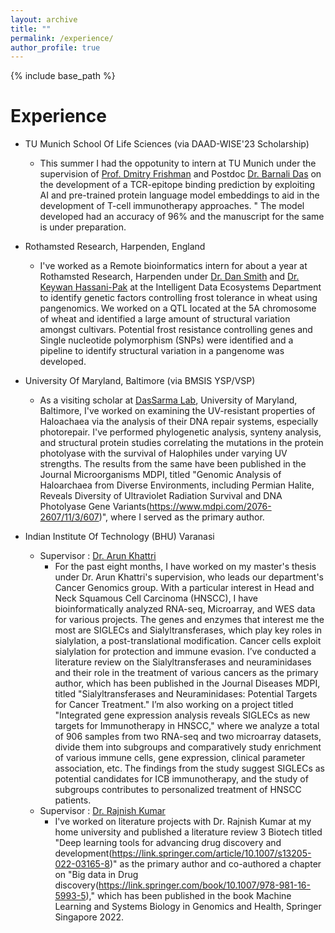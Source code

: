 ```yaml
---
layout: archive
title: ""
permalink: /experience/
author_profile: true
---
```


{% include base_path %}

Experience
======
* TU Munich School Of Life Sciences (via DAAD-WISE'23 Scholarship)
  * This summer I had the oppotunity to intern at TU Munich under the supervision of [Prof. Dmitry Frishman](https://www.mls.ls.tum.de/bioinf/startseite/) and Postdoc [Dr. Barnali Das](https://www.mls.ls.tum.de/bioinf/mitarbeiter/barnali-das/) on the development of a TCR-epitope binding prediction by exploiting AI and pre-trained protein language model embeddings to aid in the development of T-cell immunotherapy approaches. " The model developed had an accuracy of 96% and the manuscript for the same is under preparation. 
    
* Rothamsted Research, Harpenden, England
  * I've worked as a Remote bioinformatics intern for about a year at Rothamsted Research, Harpenden under [Dr. Dan Smith](https://repository.rothamsted.ac.uk/staff/84v23/dan-smith) and [Dr. Keywan Hassani-Pak](https://www.rothamsted.ac.uk/our-people/keywan-hassani-pak) at the Intelligent Data Ecosystems Department to identify genetic factors controlling frost tolerance in wheat using pangenomics. We worked on a QTL located at the 5A chromosome of wheat and identified a large amount of structural variation amongst cultivars. Potential frost resistance controlling genes and Single nucleotide polymorphism (SNPs) were identified and a pipeline to identify structural variation in a pangenome was developed.
    
* University Of Maryland, Baltimore (via BMSIS YSP/VSP)
  * As a visiting scholar at [DasSarma Lab](https://www.medschool.umaryland.edu/dassarma_lab/), University of Maryland, Baltimore, I've worked on examining the UV-resistant properties of Haloachaea via the analysis of their DNA repair systems, especially photorepair. I've performed phylogenetic analysis, synteny analysis, and structural protein studies correlating the mutations in the protein photolyase with the survival of Halophiles under varying UV strengths. The results from the same have been published in the Journal Microorganisms MDPI, titled "Genomic Analysis of Haloarchaea from Diverse Environments, including Permian Halite, Reveals Diversity of Ultraviolet Radiation Survival and DNA Photolyase Gene Variants(https://www.mdpi.com/2076-2607/11/3/607)", where I served as the primary author. 
 
* Indian Institute Of Technology (BHU) Varanasi
  * Supervisor : [Dr. Arun Khattri](https://khattri-lab.github.io/)
      * For the past eight months, I have worked on my master's thesis under Dr. Arun Khattri's supervision, who leads our department's Cancer Genomics group. With a particular interest in Head and Neck Squamous Cell Carcinoma (HNSCC), I have bioinformatically analyzed RNA-seq, Microarray, and WES data for various projects.  The genes and enzymes that interest me the most are SIGLECs and Sialyltransferases, which play key roles in sialylation, a post-translational modification. Cancer cells exploit sialylation for protection and immune evasion. I’ve conducted a literature review on the Sialyltransferases and neuraminidases and their role in the treatment of various cancers as the primary author, which has been published in the Journal Diseases MDPI, titled "Sialyltransferases and Neuraminidases: Potential Targets for Cancer Treatment." I’m also working on a project titled "Integrated gene expression analysis reveals SIGLECs as new targets for Immunotherapy in HNSCC," where we analyze a total of 906 samples from two RNA-seq and two microarray datasets, divide them into subgroups and comparatively study enrichment of various immune cells, gene expression, clinical parameter association, etc. The findings from the study suggest SIGLECs as potential candidates for ICB immunotherapy, and the study of subgroups contributes to personalized treatment of HNSCC patients. 
  * Supervisor : [Dr. Rajnish Kumar](https://www.iitbhu.ac.in/dept/phe/people/rajnishphe)
       * I've  worked on literature projects with Dr. Rajnish Kumar at my home university and published a literature review 3 Biotech titled "Deep learning tools for advancing drug discovery and development(https://link.springer.com/article/10.1007/s13205-022-03165-8)" as the primary author and co-authored a chapter on "Big data in Drug discovery(https://link.springer.com/book/10.1007/978-981-16-5993-5)," which has been published in the book Machine Learning and Systems Biology in Genomics and Health, Springer Singapore 2022. 

